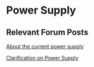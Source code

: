 # Power Supply

## Relevant Forum Posts

[About the current power supply](https://www.evolver.bio/t/clarification-on-current-power-supply-set-up/252)

[Clarification on Power Supply](https://www.evolver.bio/t/clarification-on-power-supplies/312)
